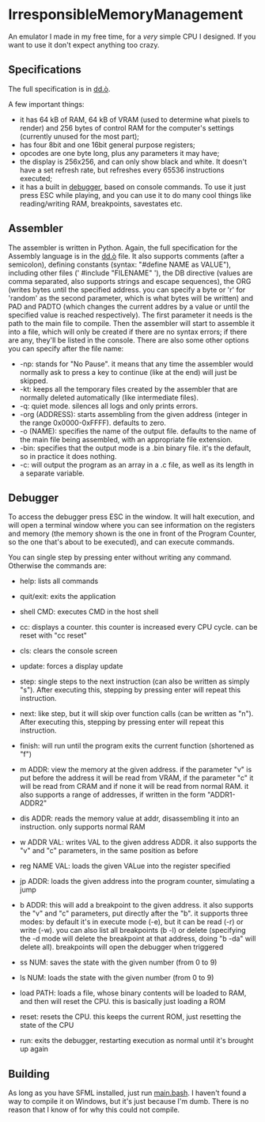 # IrresponsibleMemoryManagement
An emulator I made in my free time, for a _very_ simple CPU I designed. If you want to use it don't expect anything too crazy.

## Specifications
The full specification is in [dd.ò](dd.ò).

A few important things:
* it has 64 kB of RAM, 64 kB of VRAM (used to determine what pixels to render) and 256 bytes of control RAM for the computer's settings (currently unused for the most part);
* has four 8bit and one 16bit general purpose registers;
* opcodes are one byte long, plus any parameters it may have;
* the display is 256x256, and can only show black and white. It doesn't have a set refresh rate, but refreshes every 65536 instructions executed;
* it has a built in [debugger](#debugger), based on console commands. To use it just press ESC while playing, and you can use it to do many cool things like reading/writing RAM, breakpoints, savestates etc.

## Assembler
The assembler is written in Python. Again, the full specification for the Assembly language is in the [dd.ò](dd.ò) file. It also supports comments (after a semicolon), defining constants (syntax: "#define NAME as VALUE"), including other files (' #include "FILENAME" '), the DB directive (values are comma separated, also supports strings and escape sequences), the ORG (writes bytes until the specified address. you can specify a byte or 'r' for 'random' as the second parameter, which is what bytes will be written) and PAD and PADTO (which changes the current addres by a value or until the specified value is reached respectively).
The first parameter it needs is the path to the main file to compile. Then the assembler will start to assemble it into a file, which will only be created if there are no syntax errors; if there are any, they'll be listed in the console.
There are also some other options you can specify after the file name:
* -np: stands for "No Pause". it means that any time the assembler would normally ask to press a key to continue (like at the end) will just be skipped.
* -kt: keeps all the temporary files created by the assembler that are normally deleted automatically (like intermediate files).
* -q: quiet mode. silences all logs and only prints errors.
* -org (ADDRESS): starts assembling from the given address (integer in the range 0x0000-0xFFFF). defaults to zero.
* -o (NAME): specifies the name of the output file. defaults to the name of the main file being assembled, with an appropriate file extension.
* -bin: specifies that the output mode is a .bin binary file. it's the default, so in practice it does nothing.
* -c: will output the program as an array in a .c file, as well as its length in a separate variable.

## Debugger
To access the debugger press ESC in the window. It will halt execution, and will open a terminal window where you can see information on the registers and memory (the memory shown is the one in front of the Program Counter, so the one that's about to be executed), and can execute commands.

You can single step by pressing enter without writing any command. Otherwise the commands are:
* help: lists all commands
* quit/exit: exits the application
* shell CMD: executes CMD in the host shell

* cc: displays a counter. this counter is increased every CPU cycle. can be reset with "cc reset"

* cls: clears the console screen
* update: forces a display update
* step: single steps to the next instruction (can also be written as simply "s"). After executing this, stepping by pressing enter will repeat this instruction.
* next: like step, but it will skip over function calls (can be written as "n"). After executing this, stepping by pressing enter will repeat this instruction.
* finish: will run until the program exits the current function (shortened as "f")

* m ADDR: view the memory at the given address. if the parameter "v" is put before the address it will be read from VRAM, if the parameter "c" it will be read from CRAM and if none it will be read from normal RAM. it also supports a range of addresses, if written in the form "ADDR1-ADDR2"
* dis ADDR: reads the memory value at addr, disassembling it into an instruction. only supports normal RAM
* w ADDR VAL: writes VAL to the given address ADDR. it also supports the "v" and "c" parameters, in the same position as before
* reg NAME VAL: loads the given VALue into the register specified
* jp ADDR: loads the given address into the program counter, simulating a jump
* b ADDR: this will add a breakpoint to the given address. it also supports the "v" and "c" parameters, put directly after the "b". it supports three modes: by default it's in execute mode (-e), but it can be read (-r) or write (-w). you can also list all breakpoints (b -l) or delete (specifying the -d mode will delete the breakpoint at that address, doing "b -da" will delete all). breakpoints will open the debugger when triggered
* ss NUM: saves the state with the given number (from 0 to 9)
* ls NUM: loads the state with the given number (from 0 to 9)
* load PATH: loads a file, whose binary contents will be loaded to RAM, and then will reset the CPU. this is basically just loading a ROM
* reset: resets the CPU. this keeps the current ROM, just resetting the state of the CPU
* run: exits the debugger, restarting execution as normal until it's brought up again

## Building
As long as you have SFML installed, just run [main.bash](main.bash). I haven't found a way to compile it on Windows, but it's just because I'm dumb. There is no reason that I know of for why this could not compile.
